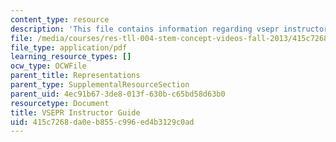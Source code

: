 ```yaml
---
content_type: resource
description: 'This file contains information regarding vsepr instructor guide. '
file: /media/courses/res-tll-004-stem-concept-videos-fall-2013/415c7268da0eb855c996ed4b3129c0ad_MITRES_TLL-004F13_VSGuide.pdf
file_type: application/pdf
learning_resource_types: []
ocw_type: OCWFile
parent_title: Representations
parent_type: SupplementalResourceSection
parent_uid: 4ec91b67-3de8-013f-630b-c65bd58d63b0
resourcetype: Document
title: VSEPR Instructor Guide
uid: 415c7268-da0e-b855-c996-ed4b3129c0ad
---
```

